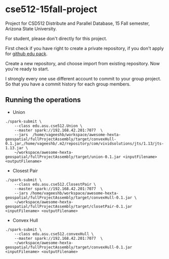 # cse512-15fall-project
Project for CSD512 Distribute and Parallel Database, 15 Fall semester, Arizona State University.

For student, please don't directly for this project.

First check if you have right to create a private repository, if you don't apply for [github edu pack](https://education.github.com/pack).

Create a new repository, and choose import from existing repository. Now you're ready to start.

I strongly every one use different account to commit to your group project. So that you have a commit history for each group members.

## Running the operations ##

* Union
```
./spark-submit \
	--class edu.asu.cse512.Union \
	--master spark://192.168.42.201:7077  \
	--jars  /home/vageeshb/workspace/awesome-hexta-geospatial/fullProjectAssembly/target/convexHull-0.1.jar,/home/vageeshb/.m2/repository/com/vividsolutions/jts/1.13/jts-1.13.jar \
	~/workspace/awesome-hexta-geospatial/fullProjectAssembly/target/union-0.1.jar <inputFilename> <outputFilename>

```

* Closest Pair
```
./spark-submit \
	--class edu.asu.cse512.ClosestPair \
	--master spark://192.168.42.201:7077  \
	--jars /home/vageeshb/workspace/awesome-hexta-geospatial/fullProjectAssembly/target/convexHull-0.1.jar \
	~/workspace/awesome-hexta-geospatial/fullProjectAssembly/target/closetPair-0.1.jar <inputFilename> <outputFilename>

```

* Convex Hull
```
./spark-submit \
	--class edu.asu.cse512.convexHull \
	--master spark://192.168.42.201:7077  \
	~/workspace/awesome-hexta-geospatial/fullProjectAssembly/target/convexHull-0.1.jar <inputFilename> <outputFilename>
```



